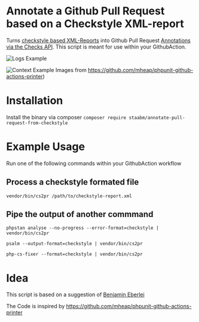 # Annotate a Github Pull Request based on a Checkstyle XML-report

Turns [checkstyle based XML-Reports](https://github.com/FriendsOfPHP/PHP-CS-Fixer/blob/master/doc/checkstyle.xsd) into Github Pull Request [Annotations via the Checks API](https://developer.github.com/v3/checks/).
This script is meant for use within your GithubAction.

![Logs Example](https://github.com/mheap/phpunit-github-actions-printer/blob/master/phpunit-printer-logs.png?raw=true)

![Context Example](https://github.com/mheap/phpunit-github-actions-printer/blob/master/phpunit-printer-context.png?raw=true)
Images from https://github.com/mheap/phpunit-github-actions-printer)

# Installation

Install the binary via composer
`composer require staabm/annotate-pull-request-from-checkstyle`

# Example Usage

Run one of the following commands within your GithubAction workflow

## Process a checkstyle formated file

`vendor/bin/cs2pr /path/to/checkstyle-report.xml`

## Pipe the output of another commmand

`phpstan analyse --no-progress --error-format=checkstyle | vendor/bin/cs2pr`

`psalm --output-format=checkstyle | vendor/bin/cs2pr`

`php-cs-fixer --format=checkstyle | vendor/bin/cs2pr`

# Idea

This script is based on a suggestion of [Benjamin Eberlei](https://twitter.com/beberlei/status/1218970454557372416)

The Code is inspired by https://github.com/mheap/phpunit-github-actions-printer
